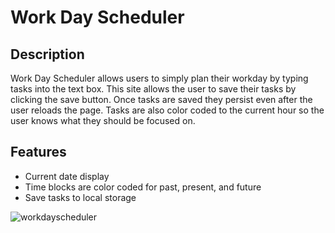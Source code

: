# Work Day Scheduler

## Description

Work Day Scheduler allows users to simply plan their workday by typing tasks into the text box. This site allows the user to save their tasks by clicking the save button. Once tasks are saved they persist even after the user reloads the page. Tasks are also color coded to the current hour so the user knows what they should be focused on.

## Features

- Current date display
- Time blocks are color coded for past, present, and future
- Save tasks to local storage

![workdayscheduler](https://github.com/CameronHack/WorkDayScheduler/assets/139071966/13bb6ed7-b55b-44f9-9eeb-26b5296bd5c6)
